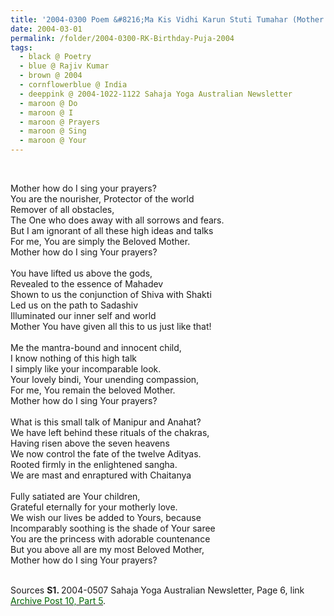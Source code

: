 ```yaml
---
title: '2004-0300 Poem &#8216;Ma Kis Vidhi Karun Stuti Tumahar (Mother how do I sing your prayers?)&#8217; (Hindi) by Rajiv Kumar, India from 2004-0507 Sahaja Yoga Australian Newsletter, Page 6'
date: 2004-03-01
permalink: /folder/2004-0300-RK-Birthday-Puja-2004
tags:
  - black @ Poetry
  - blue @ Rajiv Kumar
  - brown @ 2004
  - cornflowerblue @ India
  - deeppink @ 2004-1022-1122 Sahaja Yoga Australian Newsletter
  - maroon @ Do
  - maroon @ I
  - maroon @ Prayers
  - maroon @ Sing
  - maroon @ Your
---
```


<br>

<p>
Mother how do I sing your prayers?<br>
You are the nourisher, Protector of the world<br>
Remover of all obstacles,<br>
The One who does away with all sorrows and fears.<br>
But I am ignorant of all these high ideas and talks<br>
For me, You are simply the Beloved Mother.<br>
Mother how do I sing Your prayers?<br>
<br>
You have lifted us above the gods,<br>
Revealed to the essence of Mahadev<br>
Shown to us the conjunction of Shiva with Shakti<br>
Led us on the path to Sadashiv<br>
Illuminated our inner self and world<br>
Mother You have given all this to us just like that!<br>
<br>
Me the mantra-bound and innocent child,<br>
I know nothing of this high talk<br>
I simply like your incomparable look.<br>
Your lovely bindi, Your unending compassion,<br>
For me, You remain the beloved Mother.<br>
Mother how do I sing Your prayers?<br>
<br>
What is this small talk of Manipur and Anahat?<br>
We have left behind these rituals of the chakras,<br>
Having risen above the seven heavens<br>
We now control the fate of the twelve Adityas.<br>
Rooted firmly in the enlightened sangha.<br>
We are mast and enraptured with Chaitanya<br>
<br>
Fully satiated are Your children,<br>
Grateful eternally for your motherly love.<br>
We wish our lives be added to Yours, because<br>
Incomparably soothing is the shade of Your saree<br>
You are the princess with adorable countenance<br>
But you above all are my most Beloved Mother,<br>
Mother how do I sing Your prayers?<br>
</p>

<br>

<wave-list>
<list-title color="DarkSeaGreen" width="40">Sources</list-title>
  <list-item color="BlanchedAlmond"  width="280"><b>S1. </b> 2004-0507 Sahaja Yoga Australian Newsletter, Page 6, link <a href="https://seven-teams.github.io/archives/2023/0706-a"><font color="DarkGreen">Archive Post 10, Part 5</font></a>.</list-item>
</wave-list>